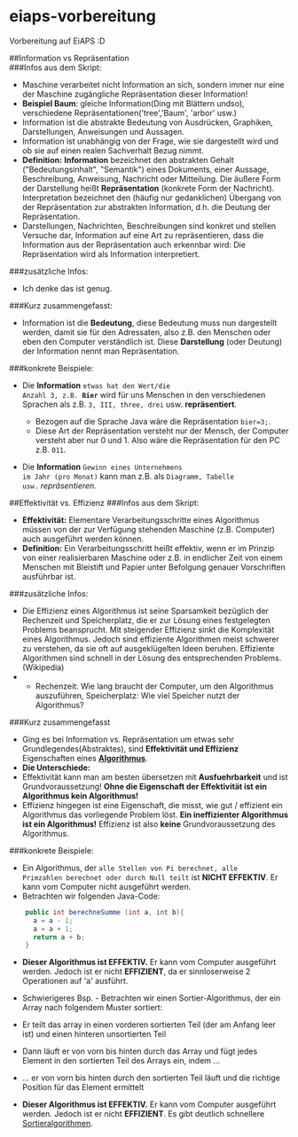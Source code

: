 # eiaps-vorbereitung
Vorbereitung auf EiAPS :D

##Information vs Repräsentation  
###Infos aus dem Skript:
* Maschine verarbeitet nicht Information an sich, sondern immer nur 
eine der Maschine zugängliche Repräsentation dieser Information!
* **Beispiel Baum**: gleiche Information(Ding mit Blättern undso), verschiedene Repräsentationen('tree','Baum', 'arbor' usw.)
* Information ist die abstrakte Bedeutung von Ausdrücken, Graphiken,
Darstellungen, Anweisungen und Aussagen.
* Information ist unabhängig von der Frage, wie sie dargestellt wird
und ob sie auf einen realen Sachverhalt Bezug nimmt.
* **Definition:** **Information** bezeichnet den abstrakten Gehalt ("Bedeutungsinhalt",
"Semantik") eines Dokuments, einer Aussage, Beschreibung,
Anweisung, Nachricht oder Mitteilung. Die äußere Form der
Darstellung heißt **Repräsentation** (konkrete Form der Nachricht).
Interpretation bezeichnet den (häufig nur gedanklichen) Übergang
von der Repräsentation zur abstrakten Information, d.h. die Deutung
der Repräsentation.
* Darstellungen, Nachrichten, Beschreibungen sind konkret und
stellen Versuche dar, Information auf eine Art zu repräsentieren,
dass die Information aus der Repräsentation auch erkennbar wird:
Die Repräsentation wird als Information interpretiert.

###zusätzliche Infos:
* Ich denke das ist genug. 

###Kurz zusammengefasst:
* Information ist die **Bedeutung**, diese Bedeutung muss nun dargestellt werden, damit sie für den Adressaten, 
also z.B. den Menschen oder eben den Computer verständlich ist. Diese **Darstellung** (oder Deutung) der Information
nennt man Repräsentation. 

###konkrete Beispiele:
* Die **Information** <code>etwas hat den Wert/die Anzahl 3, z.B. **Bier**</code> wird für uns Menschen in den verschiedenen Sprachen als z.B. <code>3, III, three, drei</code> usw. **repräsentiert**.
  * Bezogen auf die Sprache Java wäre die Repräsentation <code>bier=3;</code>.
  * Diese Art der Repräsentation versteht nur der Mensch, der Computer versteht aber nur 0 und 1. 
  Also wäre die Repräsentation für den PC  z.B. <code>011</code>.

* Die **Information** <code>Gewinn eines Unternehmens im Jahr (pro Monat)</code> kann man z.B. als <code>Diagramm, Tabelle usw.</code> *repräsentieren*.



##Effektivität vs. Effizienz
###Infos aus dem Skript:
* **Effektivität:** Elementare Verarbeitungsschritte eines Algorithmus müssen von der zur Verfügung
stehenden Maschine (z.B. Computer) auch ausgeführt werden können.
 * **Definition:** Ein Verarbeitungsschritt heißt effektiv, wenn er im Prinzip von einer
realisierbaren Maschine oder z.B. in endlicher Zeit von einem
Menschen mit Bleistift und Papier unter Befolgung genauer Vorschriften
ausführbar ist.

###zusätzliche Infos:
* Die Effizienz eines Algorithmus ist seine Sparsamkeit bezüglich der Rechenzeit und Speicherplatz, die er zur Lösung eines festgelegten Problems beansprucht. Mit steigender Effizienz sinkt die Komplexität eines Algorithmus. Jedoch sind effiziente Algorithmen meist schwerer zu verstehen, da sie oft auf ausgeklügelten Ideen beruhen. Effiziente Algorithmen sind schnell in der Lösung des entsprechenden Problems. (Wikipedia)
*  * Rechenzeit: Wie lang braucht der Computer, um den Algorithmus auszuführen, Speicherplatz: Wie viel Speicher nutzt der Algorithmus?
  
###Kurz zusammengefasst
* Ging es bei Information vs. Repräsentation um etwas sehr Grundlegendes(Abstraktes), sind **Effektivität und Effizienz** Eigenschaften eines <a href="http://www.info-wsf.de/index.php/Definition_Algorithmus">**Algorithmus**</a>. 
* **Die Unterschiede:**
 * Effektivität kann man am besten übersetzen mit **Ausfuehrbarkeit** und ist Grundvoraussetzung! **Ohne die Eigenschaft der Effektivität ist ein Algorithmus kein Algorithmus!**
 * Effizienz hingegen ist eine Eigenschaft, die misst, wie gut / effizient ein Algorithmus das vorliegende Problem löst. **Ein ineffizienter Algorithmus ist ein Algorithmus!** Effizienz ist also **keine** Grundvoraussetzung des Algorithmus.
 
###konkrete Beispiele:
* Ein Algorithmus, der <code>alle Stellen von Pi berechnet, alle Primzahlen berechnet oder durch Null teilt</code> ist **NICHT EFFEKTIV**. Er kann vom Computer nicht ausgeführt werden.
* Betrachten wir folgenden Java-Code:  
```java
    public int berechneSumme (int a, int b){ 
      a = a - 1;    
      a = a + 1;    
      return a + b;    
    }  
```
 * **Dieser Algorithmus ist EFFEKTIV.** Er kann vom Computer ausgeführt werden. Jedoch ist er nicht **EFFIZIENT**, da er sinnloserweise 2 Operationen auf 'a' ausführt. 

* Schwierigeres Bsp. - Betrachten wir einen Sortier-Algorithmus, der ein Array nach folgendem Muster sortiert:
 * Er teilt das array in einen vorderen sortierten Teil (der am Anfang leer ist) und einen hinteren unsortierten Teil
 * Dann läuft er von vorn bis hinten durch das Array und fügt jedes Element in den sortierten Teil des Arrays ein, indem ...
 * ... er von vorn bis hinten durch den sortierten Teil läuft und die richtige Position für das Element ermittelt
 * **Dieser Algorithmus ist EFFEKTIV.** Er kann vom Computer ausgeführt werden. Jedoch ist er nicht **EFFIZIENT**. Es gibt deutlich schnellere <a href="http://de.wikipedia.org/wiki/Sortierverfahren">Sortieralgorithmen</a>.  



